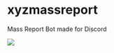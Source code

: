 # xyzmassreport
Mass Report Bot made for Discord

<img src="https://media.discordapp.net/attachments/1070897711429193760/1095949521269301308/image.png">
